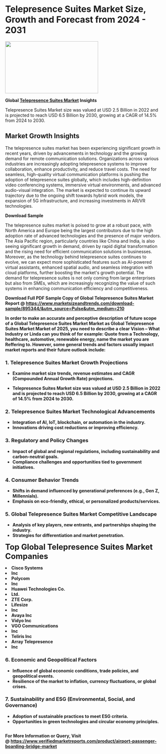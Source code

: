 <H1>Telepresence Suites Market Size, Growth and Forecast from 2024 - 2031</H1><img class="aligncenter size-medium wp-image-584254" src="https://thirdeyenews.in/wp-content/uploads/2024/09/Global-Market-Research-300x168.jpeg" alt="" width="300" height="168" /><p><strong>Global&nbsp;<a href="https://www.marketsizeandtrends.com/download-sample/895344/&amp;utm_source=Pulse&amp;utm_medium=210">Telepresence Suites Market</a> Insights</strong></p><p>Telepresence Suites Market size was valued at USD 2.5 Billion in 2022 and is projected to reach USD 6.5 Billion by 2030, growing at a CAGR of 14.5% from 2024 to 2030.</p><p><h2>Market Growth Insights</h2> <p>The telepresence suites market has been experiencing significant growth in recent years, driven by advancements in technology and the growing demand for remote communication solutions. Organizations across various industries are increasingly adopting telepresence systems to improve collaboration, enhance productivity, and reduce travel costs. The need for seamless, high-quality virtual communication platforms is pushing the adoption of telepresence suites globally, which includes high-definition video conferencing systems, immersive virtual environments, and advanced audio-visual integration. The market is expected to continue its upward trajectory due to the ongoing shift towards hybrid work models, the expansion of 5G infrastructure, and increasing investments in AR/VR technologies.</p> <p><strong>Download Sample</strong></p> <p>The telepresence suites market is poised to grow at a robust pace, with North America and Europe being the largest contributors due to the high adoption rate of advanced technologies and the presence of major vendors. The Asia Pacific region, particularly countries like China and India, is also seeing significant growth in demand, driven by rapid digital transformation and the rising need for efficient communication solutions in businesses. Moreover, as the technology behind telepresence suites continues to evolve, we can expect more sophisticated features such as AI-powered virtual assistants, enhanced spatial audio, and seamless integration with cloud platforms, further boosting the market's growth potential. The demand for telepresence suites is not only coming from large enterprises but also from SMEs, which are increasingly recognizing the value of such systems in enhancing communication efficiency and competitiveness. <p><strong></p><p><span class=""><strong>Download Full PDF Sample Copy of Global Telepresence Suites Market Report</strong> @ <a href="https://www.marketsizeandtrends.com/download-sample/895344/&amp;utm_source=Pulse&amp;utm_medium=210" target="_blank">https://www.marketsizeandtrends.com/download-sample/895344/&amp;utm_source=Pulse&amp;utm_medium=210</a></span></p><p>In order to make an accurate and perceptive description of future scope of a Global&nbsp;Telepresence Suites Market Market as Global&nbsp;Telepresence Suites Market Market of 2025, you need to describe a clear Vision &ndash; What Industry or Linda can you think of for example: Quote from a Technology, healthcare, automotive, renewable energy, name the market you are Reffering to. However, some general trends and factors usually impact market reports and their future outlook include:</p><h3>1.&nbsp;<strong>Telepresence Suites Market Growth Projections</strong></h3><ul><li>Examine market size trends, revenue estimates and CAGR (Compounded Annual Growth Rate) projections.</li><li><p>Telepresence Suites Market size was valued at USD 2.5 Billion in 2022 and is projected to reach USD 6.5 Billion by 2030, growing at a CAGR of 14.5% from 2024 to 2030.</p></li></ul><h3>2.&nbsp;<strong>Telepresence Suites Market Technological Advancements</strong></h3><ul><li>Integration of AI, IoT, blockchain, or automation in the industry.</li><li>Innovations driving cost reductions or improving efficiency.</li></ul><h3>3.&nbsp;<strong>Regulatory and Policy Changes</strong></h3><ul><li>Impact of global and regional regulations, including sustainability and carbon-neutral goals.</li><li>Compliance challenges and opportunities tied to government initiatives.</li></ul><h3>4.&nbsp;<strong>Consumer Behavior Trends</strong></h3><ul><li>Shifts in demand influenced by generational preferences (e.g., Gen Z, Millennials).</li><li>Emphasis on eco-friendly, ethical, or personalized products/services.</li></ul><h3>5.&nbsp;<strong>Global Telepresence Suites Market Competitive Landscape</strong></h3><ul><li>Analysis of key players, new entrants, and partnerships shaping the industry.</li><li>Strategies for differentiation and market penetration.</li></ul><p data-pm-slice="1 1 []"><span style="color: inherit; font-family: inherit; font-size: 25px;">Top Global Telepresence Suites Market Companies</span></p><div class="" data-test-id=""><p><li>Cisco Systems</li><li> Inc</li><li> Polycom</li><li> Inc</li><li> Huawei Technologies Co.</li><li> Ltd.</li><li> ZTE Corp.</li><li> Lifesize</li><li> Inc</li><li> Avaya Inc</li><li> Vidyo Inc</li><li> VGO Communications</li><li> Inc</li><li> Teliris Inc</li><li> Array Telepresence</li><li> Inc</li></p></div><h3>6.&nbsp;<strong>Economic and Geopolitical Factors</strong></h3><ul><li>Influence of global economic conditions, trade policies, and geopolitical events.</li><li>Resilience of the market to inflation, currency fluctuations, or global crises.</li></ul><h3>7.&nbsp;<strong>Sustainability and ESG (Environmental, Social, and Governance)</strong></h3><ul><li>Adoption of sustainable practices to meet ESG criteria.</li><li>Opportunities in green technologies and circular economy principles.</li></ul><h2><strong style="font-size: 14px;">For More Information or Query, Visit @&nbsp;</strong><a style="background-color: #ffffff; font-size: 14px;" href="https://www.marketsizeandtrends.com/report/telepresence-suites-market-/" target="_blank">https://www.verifiedmarketreports.com/product/airport-passenger-boarding-bridge-market</a></h2>
